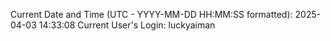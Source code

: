 Current Date and Time (UTC - YYYY-MM-DD HH:MM:SS formatted): 2025-04-03 14:33:08
Current User's Login: luckyaiman
